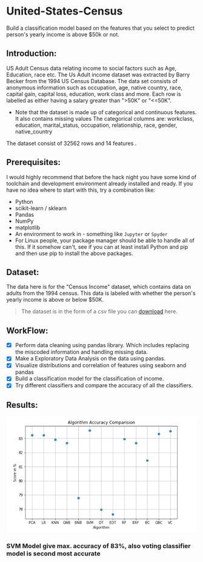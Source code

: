 # United-States-Census
Build a classification model based on the features that you select to predict person's yearly income is above $50k or not.

## Introduction:
US Adult Census data relating income to social factors such as Age, Education, race etc. The Us Adult income dataset was extracted by Barry Becker from the 1994 US Census Database. The data set consists of anonymous information such as occupation, age, native country, race, capital gain, capital loss, education, work class and more. Each row is labelled as either having a salary greater than ">50K" or "<=50K".
- Note that the dataset is made up of categorical and continuous features. It also contains missing values The categorical columns are: workclass, education, marital_status, occupation, relationship, race, gender, native_country

The dataset consist of 32562 rows and 14 features .
## Prerequisites:
I would highly recommend that before the hack night you have some kind of toolchain and development environment already installed and ready. If you have no idea where to start with this, try a combination like:
* Python
* scikit-learn / sklearn
* Pandas
* NumPy
* matplotlib
* An environment to work in - something like `Jupyter` or `Spyder`
* For Linux people, your package manager should be able to handle all of this. If it somehow can't, see if you can at least install Python and pip and then use pip to install the above packages.

## Dataset:
The data here is for the "Census Income" dataset, which contains data on adults from the 1994 census. This data is labeled with whether the person's yearly income is above or below $50K.
> The dataset is in the form of a csv file you can [download](https://drive.google.com/open?id=1yWtGQjyd_ryTnR0S6P2sl91GmYfPewzz) here.

## WorkFlow:
- [x] Perform data cleaning using pandas library. Which includes replacing the miscoded information and handling missing data.
- [x] Make a Exploratory Data Analysis on the data using pandas.
- [x] Visualize distributions and correlation of features using seaborn and pandas
- [x] Build a classification model for the classification of income.
- [x] Try different classifiers and compare the accuracy of all the classifiers.
## Results:
![alt text](https://github.com/ShubhamPy/Predicting-US-census-Income/blob/master/Screenshot%20(168).png)
### SVM Model give max. accuracy of 83%, also voting classifier model is second most accurate
